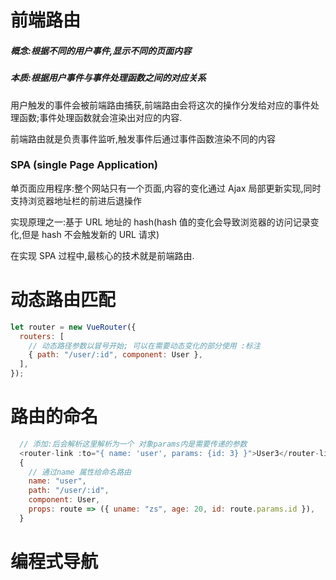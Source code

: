 # 前端路由

##### 概念:根据不同的用户事件,显示不同的页面内容

##### 本质:根据用户事件与事件处理函数之间的对应关系

用户触发的事件会被前端路由捕获,前端路由会将这次的操作分发给对应的事件处理函数;事件处理函数就会渲染出对应的内容.

前端路由就是负责事件监听,触发事件后通过事件函数渲染不同的内容

### SPA (single Page Application)

单页面应用程序:整个网站只有一个页面,内容的变化通过 Ajax 局部更新实现,同时支持浏览器地址栏的前进后退操作

实现原理之一:基于 URL 地址的 hash(hash 值的变化会导致浏览器的访问记录变化,但是 hash 不会触发新的 URL 请求)

在实现 SPA 过程中,最核心的技术就是前端路由.

# 动态路由匹配

```js
let router = new VueRouter({
  routers: [
    // 动态路径参数以冒号开始; 可以在需要动态变化的部分使用 :标注
    { path: "/user/:id", component: User },
  ],
});
```

# 路由的命名

```js
  // 添加:后会解析这里解析为一个 对象params内是需要传递的参数
  <router-link :to="{ name: 'user', params: {id: 3} }">User3</router-link>
  {
    // 通过name 属性给命名路由
    name: "user",
    path: "/user/:id",
    component: User,
    props: route => ({ uname: "zs", age: 20, id: route.params.id }),
  }

```

# 编程式导航
